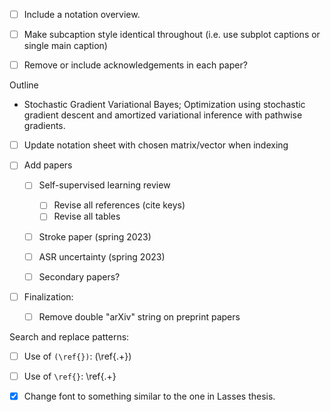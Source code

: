 
- [ ] Include a notation overview.
- [ ] Make subcaption style identical throughout (i.e. use subplot captions or single main caption)
- [ ] Remove or include acknowledgements in each paper?


Outline
- Stochastic Gradient Variational Bayes; Optimization using stochastic gradient descent and amortized variational inference with pathwise gradients.

- [ ] Update notation sheet with chosen matrix/vector when indexing

- [ ] Add papers
  - [ ] Self-supervised learning review
    - [ ] Revise all references (cite keys)
    - [ ] Revise all tables
  - [ ] Stroke paper (spring 2023)
  - [ ] ASR uncertainty (spring 2023)
  - [ ] Secondary papers?


- [ ] Finalization:
  - [ ] Remove double "arXiv" string on preprint papers


Search and replace patterns:
- [ ] Use of `(\ref{})`: \(\\ref\{.+\}\)
- [ ] Use of `\ref{}`:   \\ref\{.+\}

- [X] Change font to something similar to the one in Lasses thesis.

